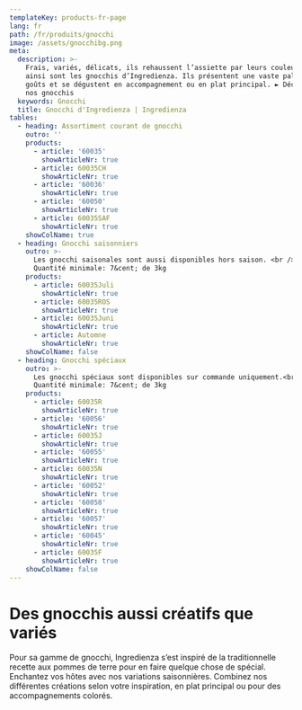 ```yaml
---
templateKey: products-fr-page
lang: fr
path: /fr/produits/gnocchi
image: /assets/gnocchibg.png
meta:
  description: >-
    Frais, variés, délicats, ils rehaussent l’assiette par leurs couleurs –
    ainsi sont les gnocchis d’Ingredienza. Ils présentent une vaste palette de
    goûts et se dégustent en accompagnement ou en plat principal. ► Découvrir
    nos gnocchis
  keywords: Gnocchi
  title: Gnocchi d'Ingredienza | Ingredienza
tables:
  - heading: Assortiment courant de gnocchi
    outro: ''
    products:
      - article: '60035'
        showArticleNr: true
      - article: 60035CH
        showArticleNr: true
      - article: '60036'
        showArticleNr: true
      - article: '60050'
        showArticleNr: true
      - article: 60035SAF
        showArticleNr: true
    showColName: true
  - heading: Gnocchi saisonniers
    outro: >-
      Les gnocchi saisonales sont aussi disponibles hors saison. <br />
      Quantité minimale: 7&cent; de 3kg
    products:
      - article: 60035Juli
        showArticleNr: true
      - article: 60035ROS
        showArticleNr: true
      - article: 60035Juni
        showArticleNr: true
      - article: Automne
        showArticleNr: true
    showColName: false
  - heading: Gnocchi spéciaux
    outro: >-
      Les gnocchi spéciaux sont disponibles sur commande uniquement.<br />
      Quantité minimale: 7&cent; de 3kg
    products:
      - article: 60035R
        showArticleNr: true
      - article: '60056'
        showArticleNr: true
      - article: 60035J
        showArticleNr: true
      - article: '60055'
        showArticleNr: true
      - article: 60035N
        showArticleNr: true
      - article: '60052'
        showArticleNr: true
      - article: '60058'
        showArticleNr: true
      - article: '60057'
        showArticleNr: true
      - article: '60045'
        showArticleNr: true
      - article: 60035F
        showArticleNr: true
    showColName: false
---
```


# Des gnocchis aussi créatifs que variés

Pour sa gamme de gnocchi, Ingredienza s’est inspiré de la traditionnelle recette
aux pommes de terre pour en faire quelque chose de spécial. Enchantez vos hôtes
avec nos variations saisonnières. Combinez nos différentes créations selon votre
inspiration, en plat principal ou pour des accompagnements colorés.
